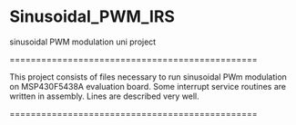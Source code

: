 # Sinusoidal_PWM_IRS
sinusoidal PWM modulation uni project

===============================================

This project consists of files necessary to run 
sinusoidal PWm modulation on MSP430F5438A evaluation 
board. Some interrupt service routines are written in
assembly. Lines are described very well.

===============================================
